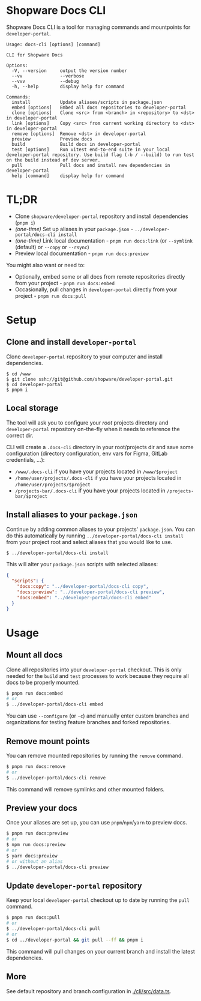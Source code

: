 # Shopware Docs CLI

Shopware Docs CLI is a tool for managing commands and mountpoints for `developer-portal`.

```
Usage: docs-cli [options] [command]

CLI for Shopware Docs

Options:
  -V, --version     output the version number
  --vv              --verbose
  --vvv             --debug
  -h, --help        display help for command

Commands:
  install           Update aliases/scripts in package.json
  embed [options]   Embed all docs repositories to developer-portal
  clone [options]   Clone <src> from <branch> in <repository> to <dst> in developer-portal
  link [options]    Copy <src> from current working directory to <dst> in developer-portal
  remove [options]  Remove <dst> in developer-portal
  preview           Preview docs
  build             Build docs in developer-portal
  test [options]    Run vitest end-to-end suite in your local developer-portal repository. Use build flag (-b / --build) to run test on the build instead of dev server.
  pull              Pull docs and install new dependencies in developer-portal
  help [command]    display help for command
```

# TL;DR

- Clone `shopware/developer-portal` repository and install dependencies (`pnpm i`)
- _(one-time)_ Set up aliases in your `package.json` - `../developer-portal/docs-cli install`
- _(one-time)_ Link local documentation - `pnpm run docs:link` (or `--symlink` (default) or `--copy` or `--rsync`)
- Preview local documentation - `pnpm run docs:preview`

You might also want or need to:

- Optionally, embed some or all docs from remote repositories directly from your project - `pnpm run docs:embed`
- Occasionally, pull changes in `developer-portal` directly from your project - `pnpm run docs:pull`

# Setup

## Clone and install `developer-portal`

Clone `developer-portal` repository to your computer and install dependencies.

```
$ cd /www
$ git clone ssh://git@github.com/shopware/developer-portal.git
$ cd developer-portal
$ pnpm i
```

## Local storage

The tool will ask you to configure your _root_ projects directory and `developer-portal` repository on-the-fly when it
needs to reference the correct dir.

CLI will create a `.docs-cli` directory in your root/projects dir and save some configuration (directory configuration,
env vars for Figma, GitLab credentials, ...):

- `/www/.docs-cli` if you have your projects located in `/www/$project`
- `/home/user/projects/.docs-cli` if you have your projects located in `/home/user/projects/$project`
- `/projects-bar/.docs-cli` if you have your projects located in `/projects-bar/$project`

## Install aliases to your `package.json`

Continue by adding common aliases to your projects' `package.json`. You can do this automatically by
running `../developer-portal/docs-cli install` from your project root and select aliases that you would like to use.

```sh
$ ../developer-portal/docs-cli install
```

This will alter your `package.json` scripts with selected aliases:

```json
{
  "scripts": {
    "docs:copy": "../developer-portal/docs-cli copy",
    "docs:preview": "../developer-portal/docs-cli preview",
    "docs:embed": "../developer-portal/docs-cli embed"
  }
}
```

# Usage

## Mount all docs

Clone all repositories into your `developer-portal` checkout. This is only needed for the `build` and `test` processes
to work because they require all docs to be properly mounted.

```sh
$ pnpm run docs:embed
# or
$ ../developer-portal/docs-cli embed
```

You can use `--configure` (or `-c`) and manually enter custom branches and organizations for testing feature branches
and forked repositories.

## Remove mount points

You can remove mounted repositories by running the `remove` command.

```sh
$ pnpm run docs:remove
# or
$ ../developer-portal/docs-cli remove
```

This command will remove symlinks and other mounted folders.

## Preview your docs

Once your aliases are set up, you can use `pnpm`/`npm`/`yarn` to preview docs.

```sh
$ pnpm run docs:preview
# or
$ npm run docs:preview
# or
$ yarn docs:preview
# or without an alias
$ ../developer-portal/docs-cli preview
```

## Update `developer-portal` repository

Keep your local `developer-portal` checkout up to date by running the `pull` command.

```sh
$ pnpm run docs:pull
# or
$ ../developer-portal/docs-cli pull
# or
$ cd ../developer-portal && git pull --ff && pnpm i
```

This command will pull changes on your current branch and install the latest dependencies.

## More

See default repository and branch configuration in [./cli/src/data.ts](./cli/src/data.ts).
